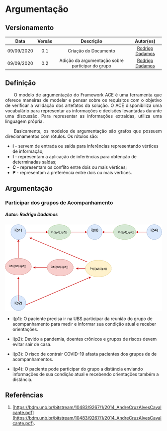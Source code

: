 # Argumentação
## Versionamento
| Data | Versão | Descrição | Autor(es) |
|:----:|:------:|:---------:|:---------:|
| 09/09/2020 | 0.1 | Criação do Documento | [Rodrigo Dadamos](https://github.com/Rdadamos) |
| 09/09/2020 | 0.2 | Adição da argumentação sobre participar do grupo | [Rodrigo Dadamos](https://github.com/Rdadamos) |

## Definição

<p align="justify">&emsp;&emsp;O modelo de argumentação do Framework ACE é uma ferramenta que oferece maneiras de modelar e pensar sobre os requisitos com o objetivo de verificar a validação dos artefatos da solução. O ACE disponibiliza uma vocabulário para representar as informações e decisões levantadas durante uma discussão. Para representar as informações extraidas, utiliza uma linguagem própria.</p>

<p align="justify">&emsp;&emsp;Basicamente, os modelos de argumentação são grafos que possuem direcionamentos com rótulos. Os rótulos são:</p>

* <strong>i</strong> -  servem de entrada ou saída para inferências representando vértices de informação;
* <strong>I</strong> - representam a aplicação de inferências para obtenção de determinadas saídas;
* <strong>C</strong> - representam os conflito entre dois ou mais vértices;
* <strong>P</strong> - representam a preferência entre dois ou mais vértices.

## Argumentação
### Participar dos grupos de Acompanhamento
##### Autor: Rodrigo Dadamos
[![argumentacao_participar_grupos_v0.1](./img/argumentacao_participar_grupos_v0.1.png)](./img/argumentacao_participar_grupos_v0.1.png)

* i(p1): O paciente precisa ir na UBS participar da reunião do grupo de acompanhamento para medir e informar sua condição atual e receber orientações.

* i(p2): Devido a pandemia, doentes crônicos e grupos de riscos devem evitar sair de casa.

* i(p3): O risco de contrair COVID-19 afasta pacientes dos grupos de de acompanhamentos.

* i(p4): O paciente pode participar do grupo a distância enviando informações de sua condição atual e recebendo orientações também a distância.

## Referências

1. [https://bdm.unb.br/bitstream/10483/9267/1/2014_AndreCruzAlvesCavalcante.pdf](https://bdm.unb.br/bitstream/10483/9267/1/2014_AndreCruzAlvesCavalcante.pdf).
